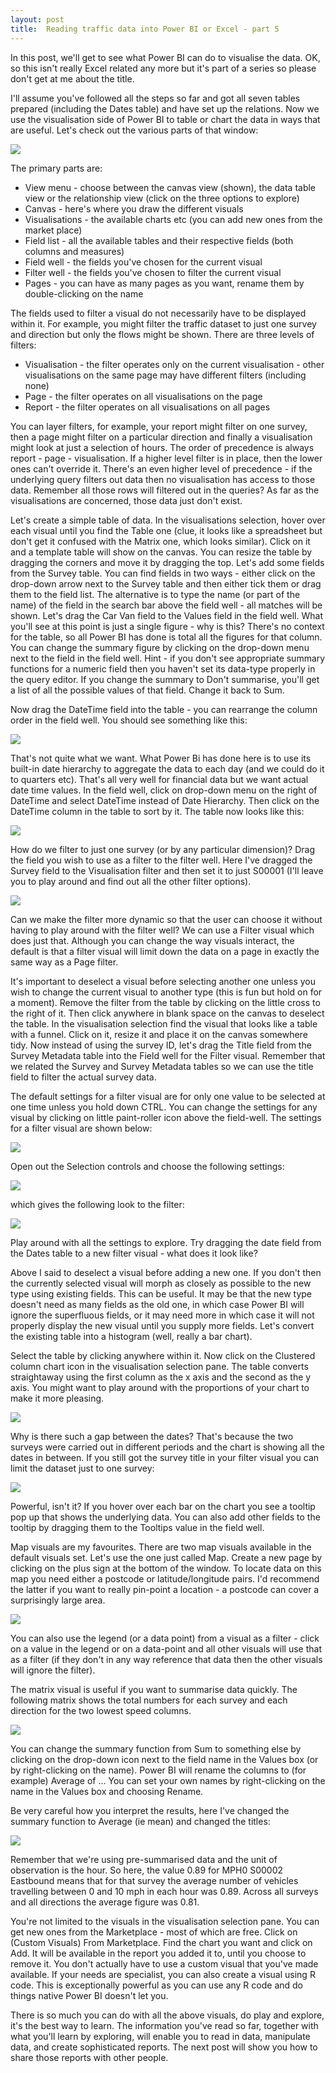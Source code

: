 ```yaml
---
layout: post
title:  Reading traffic data into Power BI or Excel - part 5
---
```

 
In this post, we'll get to see what Power BI can do to visualise the data. OK, so this isn't really Excel related any more but it's part of a series so please don't get at me about the title.

I'll assume you've followed all the steps so far and got all seven tables prepared (including the Dates table) and have set up the relations. Now we use the visualisation side of Power BI to table or chart the data in ways that are useful. Let's check out the various parts of that window:

![](../assets/2019-07-27b-fig1.png)

The primary parts are:

- View menu - choose between the canvas view (shown), the data table view or the relationship view (click on the three options to explore)
- Canvas - here's where you draw the different visuals
- Visualisations - the available charts etc (you can add new ones from the market place)
- Field list - all the available tables and their respective fields (both columns and measures)
- Field well - the fields you've chosen for the current visual
- Filter well - the fields you've chosen to filter the current visual
- Pages - you can have as many pages as you want, rename them by double-clicking on the name

The fields used to filter a visual do not necessarily have to be displayed within it. For example, you might filter the traffic dataset to just one survey and direction but only the flows might be shown. There are three levels of filters:

- Visualisation - the filter operates only on the current visualisation - other visualisations on the same page may have different filters (including none)
- Page - the filter operates on all visualisations on the page
- Report - the filter operates on all visualisations on all pages

You can layer filters, for example, your report might filter on one survey, then a page might filter on a particular direction and finally a visualisation might look at just a selection of hours. The order of precedence is always report - page - visualisation. If a higher level filter is in place, then the lower ones can't override it. There's an even higher level of precedence - if the underlying query filters out data then no visualisation has access to those data. Remember all those rows will filtered out in the queries? As far as the visualisations are concerned, those data just don't exist.

Let's create a simple table of data. In the visualisations selection, hover over each visual until you find the Table one (clue, it looks like a spreadsheet but don't get it confused with the Matrix one, which looks similar). Click on it and a template table will show on the canvas. You can resize the table by dragging the corners and move it by dragging the top. Let's add some fields from the Survey table. You can find fields in two ways - either click on the drop-down arrow next to the Survey table and then either tick them or drag them to the field list. The alternative is to type the name (or part of the name) of the field in the search bar above the field well - all matches will be shown. Let's drag the Car Van field to the Values field in the field well. What you'll see at this point is just a single figure - why is this? There's no context for the table, so all Power BI has done is total all the figures for that column. You can change the summary figure by clicking on the drop-down menu next to the field in the field well. Hint - if you don't see appropriate summary functions for a numeric field then you haven't set its data-type properly in the query editor. If you change the summary to Don't summarise, you'll get a list of all the possible values of that field. Change it back to Sum.

Now drag the DateTime field into the table - you can rearrange the column order in the field well. You should see something like this:

![](../assets/2019-07-27b-fig2.png)

That's not quite what we want. What Power Bi has done here is to use its built-in date hierarchy to aggregate the data to each day (and we could do it to quarters etc). That's all very well for financial data but we want actual date time values. In the field well, click on drop-down menu on the right of DateTime and select DateTime instead of Date Hierarchy. Then click on the DateTime column in the table to sort by it. The table now looks like this:

![](../assets/2019-07-27b-fig3.png)

How do we filter to just one survey (or by any particular dimension)? Drag the field you wish to use as a filter to the filter well. Here I've dragged the Survey field to the Visualisation filter and then set it to just S00001 (I'll leave you to play around and find out all the other filter options).

![](../assets/2019-07-27b-fig4.png)

Can we make the filter more dynamic so that the user can choose it without having to play around with the filter well? We can use a Filter visual which does just that. Although you can change the way visuals interact, the default is that a filter visual will limit down the data on a page in exactly the same way as a Page filter.

It's important to deselect a visual before selecting another one unless you wish to change the current visual to another type (this is fun but hold on for a moment). Remove the filter from the table by clicking on the little cross to the right of it. Then click anywhere in blank space on the canvas to deselect the table. In the visualisation selection find the visual that looks like a table with a funnel. Click on it, resize it and place it on the canvas somewhere tidy. Now instead of using the survey ID, let's drag the Title field from the Survey Metadata table into the Field well for the Filter visual. Remember that we related the Survey and Survey Metadata tables so we can use the title field to filter the actual survey data.

The default settings for a filter visual are for only one value to be selected at one time unless you hold down CTRL. You can change the settings for any visual by clicking on little paint-roller icon above the field-well. The settings for a filter visual are shown below:

![](../assets/2019-07-27b-fig5.png)

Open out the Selection controls and choose the following settings:

![](../assets/2019-07-27b-fig6.png)

which gives the following look to the filter:

![](../assets/2019-07-27b-fig7.png)

Play around with all the settings to explore. Try dragging the date field from the Dates table to a new filter visual - what does it look like?

Above I said to deselect a visual before adding a new one. If you don't then the currently selected visual will morph as closely as possible to the new type using existing fields. This can be useful. It may be that the new type doesn't need as many fields as the old one, in which case Power BI will ignore the superfluous fields, or it may need more in which case it will not properly display the new visual until you supply more fields. Let's convert the existing table into a histogram (well, really a bar chart).

Select the table by clicking anywhere within it. Now click on the Clustered column chart icon in the visualisation selection pane. The table converts straightaway using the first column as the x axis and the second as the y axis. You might want to play around with the proportions of your chart to make it more pleasing.

![](../assets/2019-07-27b-fig8.png)

Why is there such a gap between the dates? That's because the two surveys were carried out in different periods and the chart is showing all the dates in between. If you still got the survey title in your filter visual you can limit the dataset just to one survey:

![](../assets/2019-07-27b-fig9.png)

Powerful, isn't it? If you hover over each bar on the chart you see a tooltip pop up that shows the underlying data. You can also add other fields to the tooltip by dragging them to the Tooltips value in the field well.

Map visuals are my favourites. There are two map visuals available in the default visuals set. Let's use the one just called Map. Create a new page by clicking on the plus sign at the bottom of the window. To locate data on this map you need either a postcode or latitude/longitude pairs. I'd recommend the latter if you want to really pin-point a location - a postcode can cover a surprisingly large area.

![](../assets/2019-07-27b-fig10.png)

You can also use the legend (or a data point) from a visual as a filter - click on a value in the legend or on a data-point and all other visuals will use that as a filter (if they don't in any way reference that data then the other visuals will ignore the filter).

The matrix visual is useful if you want to summarise data quickly. The following matrix shows the total numbers for each survey and each direction for the two lowest speed columns.

![](../assets/2019-07-27b-fig11.png)

You can change the summary function from Sum to something else by clicking on the drop-down icon next to the field name in the Values box (or by right-clicking on the name). Power BI will rename the columns to (for example) Average of ... You can set your own names by right-clicking on the name in the Values box and choosing Rename.

Be very careful how you interpret the results, here I've changed the summary function to Average (ie mean) and changed the titles:

![](../assets/2019-07-27b-fig12.png)

Remember that we're using pre-summarised data and the unit of observation is the hour. So here, the value 0.89 for MPH0 S00002 Eastbound means that for that survey the average number of vehicles travelling between 0 and 10 mph in each hour was 0.89. Across all surveys and all directions the average figure was 0.81.

You're not limited to the visuals in the visualisation selection pane. You can get new ones from the Marketplace - most of which are free. Click on (Custom Visuals) From Marketplace. Find the chart you want and click on Add. It will be available in the report you added it to, until you choose to remove it. You don't actually have to use a custom visual that you've made available. If your needs are specialist, you can also create a visual using R code. This is exceptionally powerful as you can use any R code and do things native Power BI doesn't let you.

There is so much you can do with all the above visuals, do play and explore, it's the best way to learn. The information you've read so far, together with what you'll learn by exploring, will enable you to read in data, manipulate data, and create sophisticated reports. The next post will show you how to share those reports with other people.